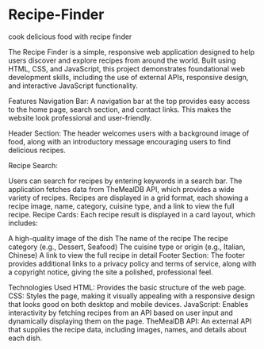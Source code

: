 # Recipe-Finder
cook delicious food with recipe finder


The Recipe Finder is a simple, responsive web application designed to help users discover and explore recipes from around the world. Built using HTML, CSS, and JavaScript, this project demonstrates foundational web development skills, including the use of external APIs, responsive design, and interactive JavaScript functionality.

Features
Navigation Bar: A navigation bar at the top provides easy access to the home page, search section, and contact links. This makes the website look professional and user-friendly.

Header Section: The header welcomes users with a background image of food, along with an introductory message encouraging users to find delicious recipes.

Recipe Search:

Users can search for recipes by entering keywords in a search bar.
The application fetches data from TheMealDB API, which provides a wide variety of recipes.
Recipes are displayed in a grid format, each showing a recipe image, name, category, cuisine type, and a link to view the full recipe.
Recipe Cards: Each recipe result is displayed in a card layout, which includes:

A high-quality image of the dish
The name of the recipe
The recipe category (e.g., Dessert, Seafood)
The cuisine type or origin (e.g., Italian, Chinese)
A link to view the full recipe in detail
Footer Section: The footer provides additional links to a privacy policy and terms of service, along with a copyright notice, giving the site a polished, professional feel.

Technologies Used
HTML: Provides the basic structure of the web page.
CSS: Styles the page, making it visually appealing with a responsive design that looks good on both desktop and mobile devices.
JavaScript: Enables interactivity by fetching recipes from an API based on user input and dynamically displaying them on the page.
TheMealDB API: An external API that supplies the recipe data, including images, names, and details about each dish.
